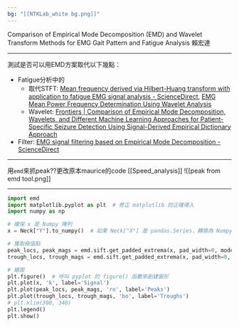 ```yaml
---
bg: "[[NTKLab_white bg.png]]"
---
```


<style>
    .reveal {
        font-family: 'Times New Roman', '標楷體';
        font-size: 30px;
        text-align: left;
        color: black;
        background-size: cover;
        background-position: center;
    }
	.reveal h1,
	.reveal h2,
	.reveal h3,
	.reveal h4,
	.reveal h5,
	.reveal h6 {
	  font-family: 'Times New Roman', '標楷體';
	  color: black;
	  %%text-transform: lowercase%%;
	  text-transform: capitalize;
	}
	.with-border{
		border: 1px solid red;
	}
</style>
<grid drag="70 10" drop="-3 40">
Comparison of Empirical Mode Decomposition (EMD) and Wavelet Transform Methods for EMG Gait Pattern and Fatigue Analysis
<!-- element style="font-size: 40px;align: left; text-align: left;color: white"-->
</grid>

<grid drag="80 10" drop="40 70">
賴宏達
<!-- element style="font-size: 40px;align: right; text-align: right"-->
</grid>

<!-- slide bg="../../NTKLab_white bg_cover_resize.png"-->

---
測試是否可以用EMD方案取代以下幾點：
- Fatigue分析中的
	- 取代STFT: [Mean frequency derived via Hilbert-Huang transform with application to fatigue EMG signal analysis - ScienceDirect](https://www.sciencedirect.com/science/article/pii/S0169260706000472?ref=pdf_download&fr=RR-2&rr=8f3e26022ac98454), [EMG Mean Power Frequency Determination Using Wavelet Analysis](https://ieeexplore.ieee.org/stamp/stamp.jsp?tp=&arnumber=757017)
	- Wavelet: [Frontiers | Comparison of Empirical Mode Decomposition, Wavelets, and Different Machine Learning Approaches for Patient-Specific Seizure Detection Using Signal-Derived Empirical Dictionary Approach](https://www.frontiersin.org/journals/digital-health/articles/10.3389/fdgth.2021.738996/full)
- Filter: [EMG signal filtering based on Empirical Mode Decomposition - ScienceDirect](https://www.sciencedirect.com/science/article/pii/S1746809406000085)

---
用`emd`來抓peak??更改原本maurice的code
[[Speed_analysis]]
![[peak from emd tool.png]]

---
```python
import emd
import matplotlib.pyplot as plt  # 修正 matplotlib 的正確導入
import numpy as np

# 確保 x 是 Numpy 陣列
x = Neck["Y"].to_numpy()  # 如果 Neck["X"] 是 pandas.Series，轉換為 Numpy 陣列

# 獲取極值點
peak_locs, peak_mags = emd.sift.get_padded_extrema(x, pad_width=0, mode='peaks')
trough_locs, trough_mags = emd.sift.get_padded_extrema(x, pad_width=0, mode='troughs')

# 繪圖
plt.figure()  # 呼叫 pyplot 的 figure() 函數來創建圖形
plt.plot(x, 'k', label='Signal')
plt.plot(peak_locs, peak_mags, 'ro', label='Peaks')
plt.plot(trough_locs, trough_mags, 'bo', label='Troughs')
# plt.xlim(300, 340)
plt.legend()
plt.show()

```


